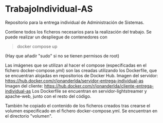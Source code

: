 # TrabajoIndividual-AS
Repositorio para la entrega individual de Administración de Sistemas.

Contiene todos los ficheros necesarios para la realización del trabajo.
Se puede realizar un despliegue de contenedores con

> docker compose up

(Hay que añadir "sudo" si no se tienen permisos de root)

Las imágenes que se utilizan al hacer el compose (especificadas en el fichero docker-compose.yml) son las creadas utilizando los Dockerfile, que se encuentran alojadas en repositorios de Docker Hub.
Imagen del servidor: https://hub.docker.com/r/jonanderlda/servidor-entrega-individual-as
Imagen del cliente: https://hub.docker.com/r/jonanderlda/cliente-entrega-individual-as
Los Dockerfile se encuentran en servidor-lightstreamer y apache-web, junto con el resto del código.

También he copiado el contenido de los ficheros creados tras crearse el volumen especificado en el fichero docker-compose.yml. Se encuentran en el directorio "volumen".
